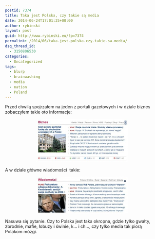 ```yaml
---
postid: 7374
title: Taka jest Polska, czy takie są media
date: 2014-06-24T17:01:25+00:00
author: rybinski
layout: post
guid: http://www.rybinski.eu/?p=7374
permalink: /2014/06/taka-jest-polska-czy-takie-sa-media/
dsq_thread_id:
  - 3150806530
categories:
  - Uncategorized
tags:
  - blurp
  - brainwashing
  - media
  - nation
  - Poland
---
```

Przed chwilą spojrzałem na jeden z portali gazetowych i w dziale biznes zobaczyłem takie oto informacje:

<p style="text-align: center;">
  <a href="/uploads/2014/06/wybiorcza.jpg"><img class="size-medium wp-image-7375 aligncenter" title="wybiorcza" src="/uploads/2014/06/wybiorcza-300x143.jpg" alt="" width="300" height="143" /></a>
</p>

A w dziale główne wiadomości  takie:

<p style="text-align: center;">
  <a href="/uploads/2014/06/wybiorcza_polityka.jpg"><img class="size-medium wp-image-7376 aligncenter" title="wybiorcza_polityka" src="/uploads/2014/06/wybiorcza_polityka-300x121.jpg" alt="" width="300" height="121" /></a>
</p>

Nasuwa się pytanie. Czy to Polska jest taka okropna, gdzie tylko gwałty, zbrodnie, mafie, łobuzy i świnie, k… i ch…, czy tylko media tak piorą Polakom mózgi.
